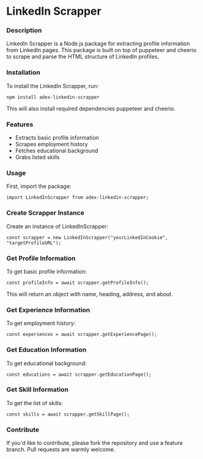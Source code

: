 # LinkedIn Scrapper

### Description

LinkedIn Scrapper is a Node.js package for extracting profile information from LinkedIn pages. This package is built on top of puppeteer and cheerio to scrape and parse the HTML structure of LinkedIn profiles.

### Installation

To install the LinkedIn Scrapper, run:

```
npm install adex-linkedin-scrapper
```

This will also install required dependencies puppeteer and cheerio.

### Features

- Extracts basic profile information
- Scrapes employment history
- Fetches educational background
- Grabs listed skills

### Usage

First, import the package:

```
import LinkedInScrapper from adex-linkedin-scrapper;
```

### Create Scrapper Instance

Create an instance of LinkedInScrapper:

```
const scrapper = new LinkedInScrapper("yourLinkedInCookie", "targetProfileURL");
```

### Get Profile Information

To get basic profile information:

```
const profileInfo = await scrapper.getProfileInfo();
```

This will return an object with name, heading, address, and about.

### Get Experience Information

To get employment history:

```
const experiences = await scrapper.getExperiencePage();
```

### Get Education Information

To get educational background:

```
const educations = await scrapper.getEducationPage();
```

### Get Skill Information

To get the list of skills:

```
const skills = await scrapper.getSkillPage();
```

### Contribute

If you'd like to contribute, please fork the repository and use a feature branch. Pull requests are warmly welcome.